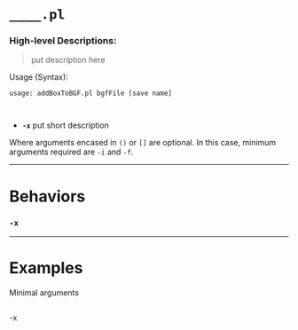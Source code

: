 
# `____.pl`
### High-level Descriptions:



> put description here

Usage (Syntax):
```
usage: addBoxToBGF.pl bgfFile [save name]



```
* **`-x`** put short description

Where arguments encased in `()` or `[]` are optional. In this case, minimum arguments required are `-i` and `-f`.
 
---


# Behaviors
### `-x`
---
# Examples
Minimal arguments
```
```
-x
```
```
